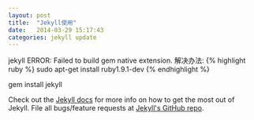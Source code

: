 ```yaml
---
layout: post
title:  "Jekyll使用"
date:   2014-03-29 15:17:43
categories: jekyll update
---
```


jekyll ERROR: Failed to build gem native extension.
解决办法:
{% highlight ruby %}
sudo apt-get install ruby1.9.1-dev
{% endhighlight %}

gem install jekyll

Check out the [Jekyll docs][jekyll] for more info on how to get the most out of Jekyll. File all bugs/feature requests at [Jekyll's GitHub repo][jekyll-gh].

[jekyll-gh]: https://github.com/mojombo/jekyll
[jekyll]:    http://jekyllrb.com

